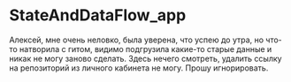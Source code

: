 # StateAndDataFlow_app

Алексей, мне очень неловко, была уверена, что успею до утра, но что-то натворила с гитом,  видимо подгрузила какие-то старые данные и никак не могу заново сделать. Здесь нечего смотреть, удалить ссылку на репозиторий из личного кабинета не могу. Прошу игнорировать. 
